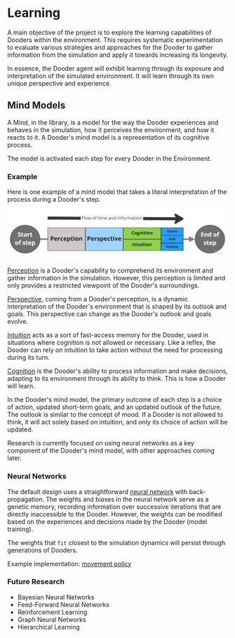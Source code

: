 # Learning

A main objective of the project is to explore the learning capabilities of Dooders within the environment. This requires systematic experimentation to evaluate various strategies and approaches for the Dooder to gather information from the simulation and apply it towards increasing its longevity.

In essence, the Dooder agent will exhibit learning through its exposure and interpretation of the simulated environment. It will learn through its own unique perspective and experience.

## Mind Models

A Mind, in the library, is a model for the way the Dooder experiences and behaves in the simulation, how it perceives the environment, and how it reacts to it. A Dooder's mind model is a representation of its cognitive process.

The model is activated each step for every Dooder in the Environment.

### Example

Here is one example of a mind model that takes a literal interpretation of the process during a Dooder's step.

![Mind Model Example](/docs/images/mind_model_example.jpg)

[Perception](/docs/Perception.md) is a Dooder's capability to comprehend its environment and gather information in the simulation. However, this perception is limited and only provides a restricted viewpoint of the Dooder's surroundings. 

[Perspective](/docs/Perspective.md), coming from a Dooder's perception, is a dynamic interpretation of the Dooder's environment that is shaped by its outlook and goals. This perspective can change as the Dooder's outlook and goals evolve.

[Intuition](/docs/Intuition.md) acts as a sort of fast-access memory for the Dooder, used in situations where cognition is not allowed or necessary. Like a reflex, the Dooder can rely on intuition to take action without the need for processing during its turn. 

[Cognition](/docs/Cognition.md) is the Dooder's ability to process information and make decisions, adapting to its environment through its ability to think. This is how a Dooder will learn.

In the Dooder's mind model, the primary outcome of each step is a choice of action, updated short-term goals, and an updated outlook of the future. The outlook is similar to the concept of mood. If a Dooder is not allowed to think, it will act solely based on intuition, and only its choice of action will be updated.

Research is currently focused on using neural networks as a key component of the Dooder's mind model, with other approaches coming later.

### Neural Networks

The default design uses a straightforward [neural network](https://github.com/csmangum/Dooders/blob/main/sdk/learning/nets/model.py) with back-propagation. The weights and biases in the neural network serve as a genetic memory, recording information over successive iterations that are directly inaccessible to the Dooder. However, the weights can be modified based on the experiences and decisions made by the Dooder (model training).

The weights that `fit` closest to the simulation dynamics will persist through generations of Dooders.

Example implementation: [movement policy](https://github.com/csmangum/Dooders/blob/main/sdk/policies/movement.py)

### Future Research

* Bayesian Neural Networks
* Feed-Forward Neural Networks
* Reinforcement Learning
* Graph Neural Networks
* Hierarchical Learning


